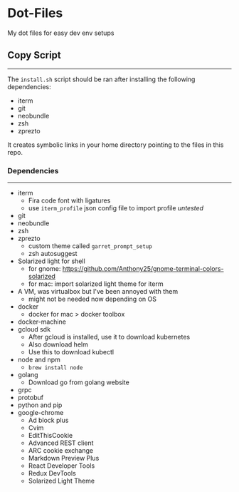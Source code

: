 # Dot-Files
My dot files for easy dev env setups

## Copy Script
---

The `install.sh` script should be ran after installing the following dependencies:
* iterm
* git
* neobundle
* zsh
* zprezto

It creates symbolic links in your home directory pointing to the files in this repo.


### Dependencies
---
* iterm
  + Fira code font with ligatures
  + use `iterm_profile` json config file to import profile *untested*
* git
* neobundle
* zsh
* zprezto
  - custom theme called `garret_prompt_setup`
  - zsh autosuggest
* Solarized light for shell
  - for gnome: https://github.com/Anthony25/gnome-terminal-colors-solarized
  - for mac: import solarized light theme for iterm
* A VM, was virtualbox but I've been annoyed with them
  - might not be needed now depending on OS
* docker
  - docker for mac > docker toolbox
* docker-machine
* gcloud sdk
  - After gcloud is installed, use it to download kubernetes
  - Also download helm
  - Use this to download kubectl
* node and npm
  - ```brew install node```
* golang
  - Download go from golang website
* grpc
* protobuf
* python and pip
* google-chrome
  - Ad block plus
  - Cvim
  - EditThisCookie
  - Advanced REST client
  - ARC cookie exchange
  - Markdown Preview Plus
  - React Developer Tools
  - Redux DevTools
  - Solarized Light Theme

